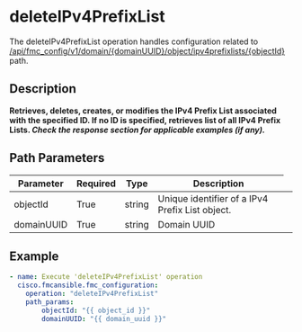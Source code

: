 # deleteIPv4PrefixList

The deleteIPv4PrefixList operation handles configuration related to [/api/fmc_config/v1/domain/{domainUUID}/object/ipv4prefixlists/{objectId}](/paths//api/fmc_config/v1/domain/{domain_uuid}/object/ipv4prefixlists/{object_id}.md) path.&nbsp;
## Description
**Retrieves, deletes, creates, or modifies the IPv4 Prefix List associated with the specified ID. If no ID is specified, retrieves list of all IPv4 Prefix Lists. _Check the response section for applicable examples (if any)._**

## Path Parameters
| Parameter | Required | Type | Description |
| --------- | -------- | ---- | ----------- |
| objectId | True | string <td colspan=3> Unique identifier of a IPv4 Prefix List object. |
| domainUUID | True | string <td colspan=3> Domain UUID |

## Example
```yaml
- name: Execute 'deleteIPv4PrefixList' operation
  cisco.fmcansible.fmc_configuration:
    operation: "deleteIPv4PrefixList"
    path_params:
        objectId: "{{ object_id }}"
        domainUUID: "{{ domain_uuid }}"

```